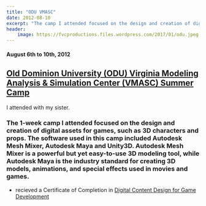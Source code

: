 ```yaml
---
title: "ODU VMASC"
date: 2012-08-10
excerpt: "The camp I attended focused on the design and creation of digital assets for games, such as 3D characters and props."
header:
    image: https://fvcproductions.files.wordpress.com/2017/01/odu.jpeg
---
```


#### August 6th to 10th, 2012

[Old Dominion University (ODU) Virginia Modeling Analysis & Simulation Center (VMASC) Summer Camp](https://www.odu.edu/vmasc/summer-camps)
------------------------------------------------------------------------------------------------------------------------------------------

I attended with my sister.

### The 1-week camp I attended focused on the design and creation of digital assets for games, such as 3D characters and props. The software used in this camp included Autodesk Mesh Mixer, Autodesk Maya and Unity3D. Autodesk Mesh Mixer is a powerful but yet easy-to-use 3D modeling tool, while Autodesk Maya is the industry standard for creating 3D models, animations, and special effects used in movies and games.

-   recieved a Certificate of Completion in [Digital Content Design for
    Game
    Development](http://www.vmasc.odu.edu/STEM_camps_3dModeling.html)

